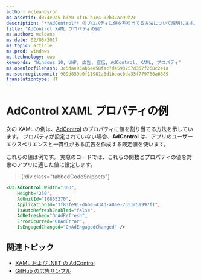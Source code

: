 ```yaml
---
author: mcleanbyron
ms.assetid: d074e9d5-b3e0-4f16-b1e4-02b32ac99b2c
description: "**AdControl** のプロパティに値を割り当てる方法について説明します。"
title: "AdControl XAML プロパティの例"
ms.author: mcleans
ms.date: 02/08/2017
ms.topic: article
ms.prod: windows
ms.technology: uwp
keywords: "Windows 10, UWP, 広告, 宣伝, AdControl, XAML, プロパティ"
ms.openlocfilehash: 3c5dae93ab6ee58fac7d4593257d357f268c241a
ms.sourcegitcommit: 909d859a0f11981a8d1beac0da35f779786a6889
translationtype: HT
---
```

# <a name="adcontrol-xaml-properties-example"></a>AdControl XAML プロパティの例

次の XAML の例は、[AdControl](https://msdn.microsoft.com/library/windows/apps/microsoft.advertising.winrt.ui.adcontrol.aspx) のプロパティに値を割り当てる方法を示しています。 プロパティが設定されていない場合、**AdControl** は、アプリのユーザー エクスペリエンスと一貫性がある広告を作成する既定値を使います。

これらの値は例です。 実際のコードでは、これらの関数とプロパティの値を対象のアプリに適した値に設定します。

> [!div class="tabbedCodeSnippets"]
``` xml
<UI:AdControl Width="300",
    Height="250",
    AdUnitId="10865270",
    ApplicationId="3f83fe91-d6be-434d-a0ae-7351c5a997f1",
    IsAutoRefreshEnabled="false",
    AdRefreshed="OnAdRefresh",
    ErrorOcurred="OnAdError",
    IsEngagedChanged="OnAdEngagedChanged" />
```

## <a name="related-topics"></a>関連トピック

* [XAML および .NET の AdControl](adcontrol-in-xaml-and--net.md)
* [GitHub の広告サンプル](http://aka.ms/githubads)

 
